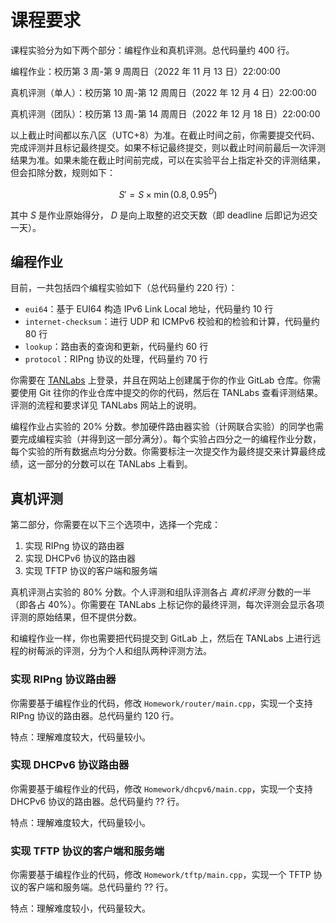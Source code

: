 # 课程要求

课程实验分为如下两个部分：编程作业和真机评测。总代码量约 400 行。

编程作业：校历第 3 周-第 9 周周日（2022 年 11 月 13 日）22:00:00

真机评测（单人）：校历第 10 周-第 12 周周日（2022 年 12 月 4 日）22:00:00

真机评测（团队）：校历第 13 周-第 14 周周日（2022 年 12 月 18 日）22:00:00

以上截止时间都以东八区（UTC+8）为准。在截止时间之前，你需要提交代码、完成评测并且标记最终提交。如果不标记最终提交，则以截止时间前最后一次评测结果为准。如果未能在截止时间前完成，可以在实验平台上指定补交的评测结果，但会扣除分数，规则如下：

$$ S' = S \times \min(0.8, 0.95^D) $$

其中 $S$ 是作业原始得分， $D$ 是向上取整的迟交天数（即 deadline 后即记为迟交一天）。

## 编程作业

目前，一共包括四个编程实验如下（总代码量约 220 行）：

- `eui64`：基于 EUI64 构造 IPv6 Link Local 地址，代码量约 10 行
- `internet-checksum`：进行 UDP 和 ICMPv6 校验和的检验和计算，代码量约 80 行
- `lookup`：路由表的查询和更新，代码量约 60 行
- `protocol`：RIPng 协议的处理，代码量约 70 行

你需要在 [TANLabs](https://lab.cs.tsinghua.edu.cn/tan/) 上登录，并且在网站上创建属于你的作业 GitLab 仓库。你需要使用 Git 往你的作业仓库中提交的你的代码，然后在 TANLabs 查看评测结果。评测的流程和要求详见 TANLabs 网站上的说明。

编程作业占实验的 20% 分数。参加硬件路由器实验（计网联合实验）的同学也需要完成编程实验（并得到这一部分满分）。每个实验占四分之一的编程作业分数，每个实验的所有数据点均分分数。你需要标注一次提交作为最终提交来计算最终成绩，这一部分的分数可以在 TANLabs 上看到。

## 真机评测

第二部分，你需要在以下三个选项中，选择一个完成：

1. 实现 RIPng 协议的路由器
2. 实现 DHCPv6 协议的路由器
3. 实现 TFTP 协议的客户端和服务端

真机评测占实验的 80% 分数。个人评测和组队评测各占 *真机评测* 分数的一半（即各占 40%）。你需要在 TANLabs 上标记你的最终评测，每次评测会显示各项评测的原始结果，但不提供分数。

和编程作业一样，你也需要把代码提交到 GitLab 上，然后在 TANLabs 上进行远程的树莓派的评测，分为个人和组队两种评测方法。

### 实现 RIPng 协议路由器

你需要基于编程作业的代码，修改 `Homework/router/main.cpp`，实现一个支持 RIPng 协议的路由器。总代码量约 120 行。

特点：理解难度较大，代码量较小。

### 实现 DHCPv6 协议路由器

你需要基于编程作业的代码，修改 `Homework/dhcpv6/main.cpp`，实现一个支持 DHCPv6 协议的路由器。总代码量约 ?? 行。

特点：理解难度较大，代码量较小。

### 实现 TFTP 协议的客户端和服务端

你需要基于编程作业的代码，修改 `Homework/tftp/main.cpp`，实现一个 TFTP 协议的客户端和服务端。总代码量约 ?? 行。

特点：理解难度较小，代码量较大。
